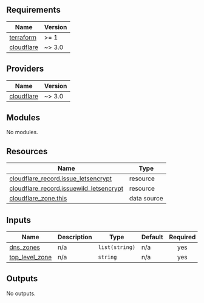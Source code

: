 ## Requirements

| Name | Version |
|------|---------|
| <a name="requirement_terraform"></a> [terraform](#requirement\_terraform) | >= 1 |
| <a name="requirement_cloudflare"></a> [cloudflare](#requirement\_cloudflare) | ~> 3.0 |

## Providers

| Name | Version |
|------|---------|
| <a name="provider_cloudflare"></a> [cloudflare](#provider\_cloudflare) | ~> 3.0 |

## Modules

No modules.

## Resources

| Name | Type |
|------|------|
| [cloudflare_record.issue_letsencrypt](https://registry.terraform.io/providers/cloudflare/cloudflare/latest/docs/resources/record) | resource |
| [cloudflare_record.issuewild_letsencrypt](https://registry.terraform.io/providers/cloudflare/cloudflare/latest/docs/resources/record) | resource |
| [cloudflare_zone.this](https://registry.terraform.io/providers/cloudflare/cloudflare/latest/docs/data-sources/zone) | data source |

## Inputs

| Name | Description | Type | Default | Required |
|------|-------------|------|---------|:--------:|
| <a name="input_dns_zones"></a> [dns\_zones](#input\_dns\_zones) | n/a | `list(string)` | n/a | yes |
| <a name="input_top_level_zone"></a> [top\_level\_zone](#input\_top\_level\_zone) | n/a | `string` | n/a | yes |

## Outputs

No outputs.
